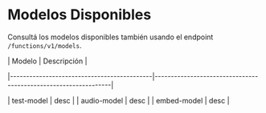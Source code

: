 # Modelos Disponibles


Consultá los modelos disponibles también usando el endpoint `/functions/v1/models`.


| Modelo | Descripción |

|--------------------------------------------|----------------------------------------------------------------|

| test-model | desc |
| audio-model | desc |
| embed-model | desc |